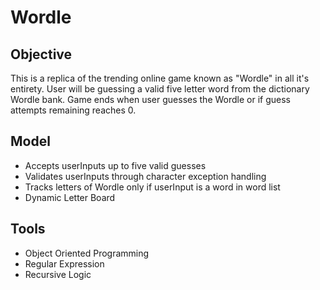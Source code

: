 # Wordle

## Objective

This is a replica of the trending online game known as "Wordle" in all it's entirety. User will be guessing a valid five letter word from the dictionary Wordle bank.
Game ends when user guesses the Wordle or if guess attempts remaining reaches 0.

## Model

- Accepts userInputs up to five valid guesses
- Validates userInputs through character exception handling
- Tracks letters of Wordle only if userInput is a word in word list
- Dynamic Letter Board

## Tools

- Object Oriented Programming
- Regular Expression
- Recursive Logic
